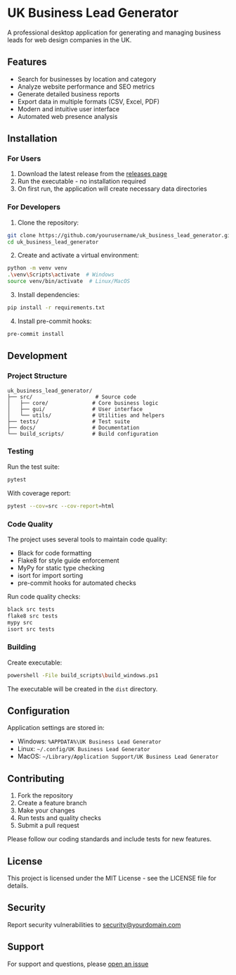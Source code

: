 # UK Business Lead Generator

A professional desktop application for generating and managing business leads for web design companies in the UK.

## Features

- Search for businesses by location and category
- Analyze website performance and SEO metrics
- Generate detailed business reports
- Export data in multiple formats (CSV, Excel, PDF)
- Modern and intuitive user interface
- Automated web presence analysis

## Installation

### For Users

1. Download the latest release from the [releases page](https://github.com/yourusername/uk_business_lead_generator/releases)
2. Run the executable - no installation required
3. On first run, the application will create necessary data directories

### For Developers

1. Clone the repository:
```bash
git clone https://github.com/yourusername/uk_business_lead_generator.git
cd uk_business_lead_generator
```

2. Create and activate a virtual environment:
```bash
python -m venv venv
.\venv\Scripts\activate  # Windows
source venv/bin/activate  # Linux/MacOS
```

3. Install dependencies:
```bash
pip install -r requirements.txt
```

4. Install pre-commit hooks:
```bash
pre-commit install
```

## Development

### Project Structure

```
uk_business_lead_generator/
├── src/                    # Source code
│   ├── core/              # Core business logic
│   ├── gui/               # User interface
│   └── utils/             # Utilities and helpers
├── tests/                 # Test suite
├── docs/                  # Documentation
└── build_scripts/         # Build configuration
```

### Testing

Run the test suite:
```bash
pytest
```

With coverage report:
```bash
pytest --cov=src --cov-report=html
```

### Code Quality

The project uses several tools to maintain code quality:

- Black for code formatting
- Flake8 for style guide enforcement
- MyPy for static type checking
- isort for import sorting
- pre-commit hooks for automated checks

Run code quality checks:
```bash
black src tests
flake8 src tests
mypy src
isort src tests
```

### Building

Create executable:
```bash
powershell -File build_scripts\build_windows.ps1
```

The executable will be created in the `dist` directory.

## Configuration

Application settings are stored in:
- Windows: `%APPDATA%\UK Business Lead Generator`
- Linux: `~/.config/UK Business Lead Generator`
- MacOS: `~/Library/Application Support/UK Business Lead Generator`

## Contributing

1. Fork the repository
2. Create a feature branch
3. Make your changes
4. Run tests and quality checks
5. Submit a pull request

Please follow our coding standards and include tests for new features.

## License

This project is licensed under the MIT License - see the LICENSE file for details.

## Security

Report security vulnerabilities to [security@yourdomain.com](mailto:security@yourdomain.com)

## Support

For support and questions, please [open an issue](https://github.com/yourusername/uk_business_lead_generator/issues)
